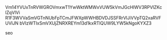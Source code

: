 Vm14YVUxTnRVWGROVmxwT1YwWktWMWxVUW5kVmJGcHlWV3RPVlZKclZqVlVi
R1F3WVVaSmVGTnNUbFpTCmJFWXpWWHBDVDJSSFRrVlJiVVpTQ2xaRVFUVlJN
bVIzWTIxSmVXUjZNRXREYm13d1kxRTlQUW9LYW5kNgoKYXZ3

seo